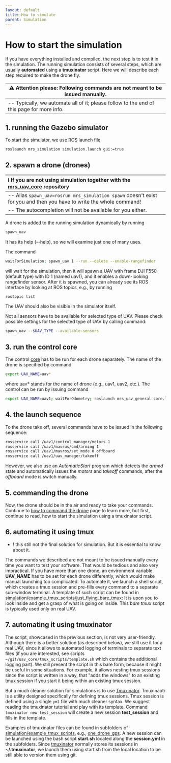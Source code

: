 ```yaml
---
layout: default
title: How to simulate
parent: Simulation
---
```


# How to start the simulation

If you have everything installed and compiled, the next step is to test it in the simulation.
The running simulation consists of several steps, which are usually **automated** using a **tmuxinator** script.
Here we will describe each step required to make the drone fly.

| :warning: **Attention please: Following commands are not meant to be issued manually.**       |
| --------------------------------------------------------------------------------------------- |
| -- Typically, we automate all of it; please follow to the end of this page for more info.     |

## 1. running the Gazebo simulator

To start the simulator, we use ROS launch file
```bash
roslaunch mrs_simulation simulation.launch gui:=true
```

## 2. spawn a drone (drones)

| :information_source: **If you are not using simulation together with the [mrs_uav_core](https://github.com/ctu-mrs/uav_core) repository**   |
| :------------------------------------------------------------------------------------------------------------------------------------------ |
| -- Alias `spawn_uav=rosrun mrs_simulation spawn` doesn't exist for you and then you have to write the whole command!                        |
| -- The autocompletion will not be available for you either.                                                                                 |

A drone is added to the running simulation dynamically by running
```bash
spawn_uav
```
It has its help (--help), so we will examine just one of many uses.

The command
```bash
waitForSimulation; spawn_uav 1 --run --delete --enable-rangefinder

```
will wait for the simulation, then it will spawn a UAV with frame DJI F550 (default type) with ID 1 (named uav1), and it enables a down-looking rangefinder sensor.
After it is spawned, you can already see its ROS interface by looking at ROS topics, e.g., by running
```bash
rostopic list
```
The UAV should also be visible in the simulator itself.

Not all sensors have to be available for selected type of UAV. Please check possible settings for
the selected type of UAV by calling command:

```bash
spawn_uav --$UAV_TYPE --available-sensors
```

## 3. run the control core

The control [core](http://github.com/ctu-mrs/uav_core) has to be run for each drone separately.
The name of the drone is specified by command
```bash
export UAV_NAME=uav*
```
where uav* stands for the name of drone (e.g., uav1, uav2, etc.).
The control can be run by issuing command
```bash
export UAV_NAME=uav1; waitForOdometry; roslaunch mrs_uav_general core.launch
```

## 4. the launch sequence

To the drone take off, several commands have to be issued in the following sequence:
```bash
rosservice call /uav1/control_manager/motors 1
rosservice call /uav1/mavros/cmd/arming 1
rosservice call /uav1/mavros/set_mode 0 offboard
rosservice call /uav1/uav_manager/takeoff
```
However, we also use an *AutomaticStart* program which detects the *armed* state and automatically issues the *motors* and *takeoff* commands, after the *offboard* mode is switch manually.

## 5. commanding the drone

Now, the drone should be in the air and ready to take your commands.
Continue to [how to command the drone](commanding_the_drone) page to learn more, but first, continue to read, how to start the simulation using a tmuxinator script.

## 6. automating it using tmux

* ! this still not the final solution for simulation. But it is essential to know about it.

The commands we described are not meant to be issued manually every time you want to test your software.
That would be tedious and also very impractical.
If you have more than one drone, an environment variable **UAV_NAME** has to be set for each drone differently, which would make manual launching too complicated.
To automate it, we launch a shell script, which creates a tmux session and pre-fills every command to a separate sub-window terminal.
A template of such script can be found in [simulation/example_tmux_scripts/just_flying_bare_tmux](https://github.com/ctu-mrs/simulation/tree/master/example_tmux_scripts/just_flying_bare_tmux):
It is upon you to look inside and get a grasp of what is going on inside.
This *bare tmux* script is typically used only on real UAV.

## 7. automating it using tmuxinator

The script, showcased in the previous section, is not very user-friendly.
Although there is a better solution (as described below), we still use it for a real UAV, since it allows to automated logging of terminals to separate text files (if you are interested, see scripts `~/git/uav_core/tmux_scripts/template.sh` which contains the additional logging part).
We still present the script in this bare form, because it might be useful in some situations.
For example, it allows nesting tmux sessions since the script is written in a way, that "adds the windows" to an existing tmux session if you start it being within an existing tmux session.

But a much cleaner solution for simulations is to use [Tmuxinator](https://github.com/tmuxinator/tmuxinator).
Tmuxinaotr is a utility designed specifically for defining tmux sessions.
Tmux session is defined using a single `yml` file with much cleaner syntax.
We suggest reading the tmuxinator tutorial and play with its template.
Command `tmuxinator new test_session` will create a new session **test_session** and fills in the template.

Examples of tmuxinator files can be found in subfolders of [simulation/example_tmux_scripts](https://github.com/ctu-mrs/simulation/tree/master/example_tmux_scripts), e.g., [one_drone_gps](https://github.com/ctu-mrs/simulation/blob/master/example_tmux_scripts/one_drone_gps/session.yml).
A new session can be launched using the bash script **start.sh** located along the **session.yml** in the subfolders.
Since [tmuxinator](https://github.com/tmuxinator/tmuxinator) normally stores its sessions in **~/.tmuxinator**, we launch them using start.sh from the local location to be still able to version them using git.
